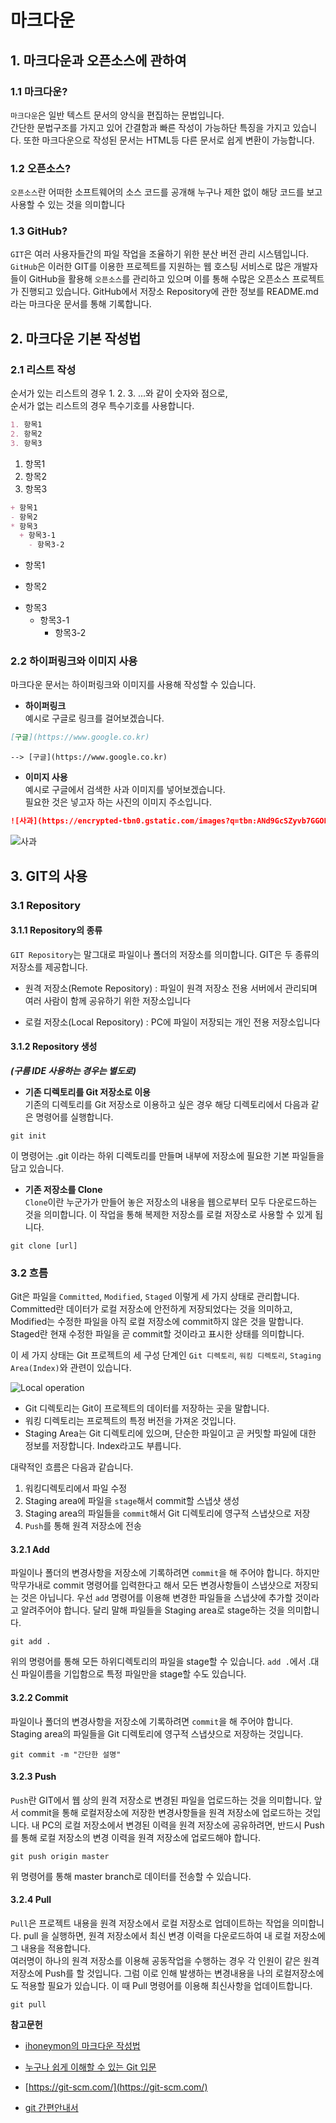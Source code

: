 # 마크다운
## 1. 마크다운과 오픈소스에 관하여
### 1.1 마크다운?
`마크다운`은 일반 텍스트 문서의 양식을 편집하는 문법입니다.  
간단한 문법구조를 가지고 있어 간결함과 빠른 작성이 가능하단 특징을 가지고 있습니다. 또한 마크다운으로 작성된 문서는 HTML등 다른 문서로 쉽게 변환이 가능합니다.
### 1.2 오픈소스?
`오픈소스`란 어떠한 소프트웨어의 소스 코드를 공개해 누구나 제한 없이 해당 코드를 보고 사용할 수 있는 것을 의미합니다
### 1.3 GitHub?
`GIT`은 여러 사용자들간의 파일 작업을 조율하기 위한 분산 버전 관리 시스템입니다. `GitHub`은 이러한 GIT를 이용한 프로젝트를 지원하는 웹 호스팅 서비스로 많은 개발자들이 GitHub을 활용해 `오픈소스`를 관리하고 있으며 이를 통해 수많은 오픈소스 프로젝트가 진행되고 있습니다. GitHub에서  저장소 Repository에 관한 정보를 README.md라는 마크다운 문서를 통해 기록합니다.

## 2. 마크다운 기본 작성법
### 2.1 리스트 작성
순서가 있는 리스트의 경우 1. 2. 3. ...와 같이 숫자와 점으로,  
순서가 없는 리스트의 경우 특수기호를 사용합니다.

```MarkDown
1. 항목1
2. 항목2
3. 항목3
```  

1. 항목1
2. 항목2
3. 항목3

```MarkDown
+ 항목1
- 항목2
* 항목3
  + 항목3-1
    - 항목3-2
```

+ 항목1
- 항목2
* 항목3
  + 항목3-1
    - 항목3-2
    
### 2.2 하이퍼링크와 이미지 사용
마크다운 문서는 하이퍼링크와 이미지를 사용해 작성할 수 있습니다.
* __하이퍼링크__  
예시로 구글로 링크를 걸어보겠습니다.
```MarkDown
[구글](https://www.google.co.kr)
```
    --> [구글](https://www.google.co.kr)

* __이미지 사용__  
예시로 구글에서 검색한 사과 이미지를 넣어보겠습니다.  
필요한 것은 넣고자 하는 사진의 이미지 주소입니다.
```Markdown
![사과](https://encrypted-tbn0.gstatic.com/images?q=tbn:ANd9GcSZyvb7GGOPFmw1SBpLN6k7hNNrH2IQJQrhBwszlh8No4p6OkTW9w)
```
 ![사과](https://encrypted-tbn0.gstatic.com/images?q=tbn:ANd9GcSZyvb7GGOPFmw1SBpLN6k7hNNrH2IQJQrhBwszlh8No4p6OkTW9w)

## 3. GIT의 사용
### 3.1 Repository
#### 3.1.1 Repository의 종류
`GIT Repository`는 말그대로 파일이나 폴더의 저장소를 의미합니다.
GIT은 두 종류의 저장소를 제공합니다.
* 원격 저장소(Remote Repository) : 파일이 원격 저장소 전용 서버에서 관리되며 여러 사람이 함께 공유하기 위한 저장소입니다  

* 로컬 저장소(Local Repository) : PC에 파일이 저장되는 개인 전용 저장소입니다

#### 3.1.2 Repository 생성  
___(구름 IDE 사용하는 경우는 별도로)___
* __기존 디렉토리를 Git 저장소로 이용__  
기존의 디렉토리를 Git 저장소로 이용하고 싶은 경우 해당 디렉토리에서 다음과 같은 명령어를 실행합니다.
```
git init
```
이 명령어는 .git 이라는 하위 디렉토리를 만들며 내부에 저장소에 필요한 기본 파일들을 담고 있습니다.

* __기존 저장소를 Clone__  
`Clone`이란 누군가가 만들어 놓은 저장소의 내용을 웹으로부터 모두 다운로드하는 것을 의미합니다. 이 작업을 통해 복제한 저장소를 로컬 저장소로 사용할 수 있게 됩니다.
```
git clone [url]
```

### 3.2 흐름
 Git은 파일을 `Committed`, `Modified`, `Staged` 이렇게 세 가지 상태로 관리합니다. Committed란 데이터가 로컬 저장소에 안전하게 저장되었다는 것을 의미하고, Modified는 수정한 파일을 아직 로컬 저장소에 commit하지 않은 것을 말합니다. Staged란 현재 수정한 파일을 곧 commit할 것이라고 표시한 상태를 의미합니다.   
 
이 세 가지 상태는 Git 프로젝트의 세 구성 단계인 `Git 디렉토리`, `워킹 디렉토리`, `Staging Area(Index)`와 관련이 있습니다.

![Local operation](https://git-scm.com/figures/18333fig0106-tn.png)
 * Git 디렉토리는 Git이 프로젝트의 데이터를 저장하는 곳을 말합니다.
 * 워킹 디렉토리는 프로젝트의 특정 버전을 가져온 것입니다.
 * Staging Area는 Git 디렉토리에 있으며, 단순한 파일이고 곧 커밋할 파일에 대한 정보를 저장합니다. Index라고도 부릅니다.
 
대략적인 흐름은 다음과 같습니다.
1. 워킹디렉토리에서 파일 수정
2. Staging area에 파일을 `stage`해서 commit할 스냅샷 생성
3. Staging area의 파일들을 `commit`해서 Git 디렉토리에 영구적 스냅샷으로 저장
4. `Push`를 통해 원격 저장소에 전송

#### 3.2.1 Add
파일이나 폴더의 변경사항을 저장소에 기록하려면 `commit`을 해 주어야 합니다. 하지만 막무가내로 commit 명령어를 입력한다고 해서 모든 변경사항들이 스냅샷으로 저장되는 것은 아닙니다.
우선 `add` 명령어를 이용해 변경한 파일들을 스냅샷에 추가할 것이라고 알려주어야 합니다. 달리 말해 파일들을 Staging area로 stage하는 것을 의미합니다.
```
git add .
```
위의 명령어를 통해 모든 하위디렉토리의 파일을 stage할 수 있습니다. `add .`에서  .대신 파일이름을 기입함으로 특정 파일만을 stage할 수도 있습니다.
#### 3.2.2 Commit
파일이나 폴더의 변경사항을 저장소에 기록하려면 `commit`을 해 주어야 합니다.   
Staging area의 파일들을 Git 디렉토리에 영구적 스냅샷으로 저장하는 것입니다.
```
git commit -m "간단한 설명"
```


#### 3.2.3 Push
`Push`란 GIT에서 웹 상의 원격 저장소로 변경된 파일을 업로드하는 것을 의미합니다. 
앞서 commit을 통해 로컬저장소에 저장한 변경사항들을 원격 저장소에 업로드하는 것입니다.
내 PC의 로컬 저장소에서 변경된 이력을 원격 저장소에 공유하려면,
반드시 Push를 통해 로컬 저장소의 변경 이력을 원격 저장소에 업로드해야 합니다.
```
git push origin master
```
위 명령어를 통해 master branch로 데이터를 전송할 수 있습니다.

#### 3.2.4 Pull
`Pull`은 프로젝트 내용을 원격 저장소에서 로컬 저장소로 업데이트하는 작업을 의미합니다.
pull 을 실행하면, 원격 저장소에서 최신 변경 이력을 다운로드하여 내 로컬 저장소에 그 내용을 적용합니다.  
여러명이 하나의 원격 저장소를 이용해 공동작업을 수행하는 경우 각 인원이 같은 원격 저장소에 Push를 할 것입니다. 그럼 이로 인해 발생하는 변경내용을 나의 로컬저장소에도 적용할 필요가 있습니다. 이 때 Pull 명령어를 이용해 최신사항을 업데이트합니다.
```
git pull
```

__참고문헌__
* [ihoneymon의 마크다운 작성법](https://gist.github.com/ihoneymon/652be052a0727ad59601)
* [누구나 쉽게 이해할 수 있는 Git 입문](https://backlog.com/git-tutorial/kr/)

* [https://git-scm.com/](https://git-scm.com/)
* [git 간편안내서](https://rogerdudler.github.io/git-guide/index.ko.html)